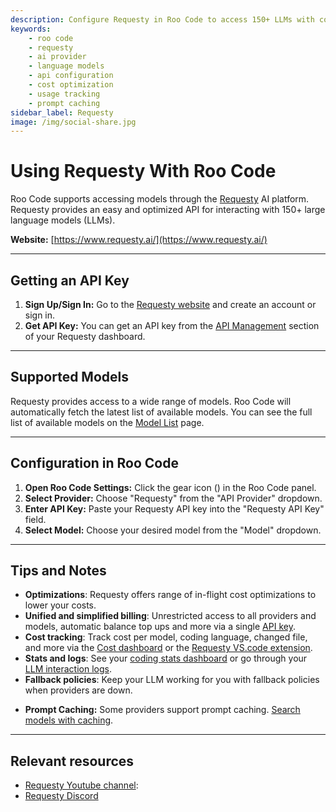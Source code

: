 ```yaml
---
description: Configure Requesty in Roo Code to access 150+ LLMs with cost optimizations, unified billing, and comprehensive usage tracking features.
keywords:
    - roo code
    - requesty
    - ai provider
    - language models
    - api configuration
    - cost optimization
    - usage tracking
    - prompt caching
sidebar_label: Requesty
image: /img/social-share.jpg
---
```


# Using Requesty With Roo Code

Roo Code supports accessing models through the [Requesty](https://www.requesty.ai/) AI platform. Requesty provides an easy and optimized API for interacting with 150+ large language models (LLMs).

**Website:** [https://www.requesty.ai/](https://www.requesty.ai/)

---

## Getting an API Key

1.  **Sign Up/Sign In:** Go to the [Requesty website](https://www.requesty.ai/) and create an account or sign in.
2.  **Get API Key:** You can get an API key from the [API Management](https://app.requesty.ai/manage-api) section of your Requesty dashboard.

---

## Supported Models

Requesty provides access to a wide range of models. Roo Code will automatically fetch the latest list of available models. You can see the full list of available models on the [Model List](https://app.requesty.ai/router/list) page.

---

## Configuration in Roo Code

1.  **Open Roo Code Settings:** Click the gear icon (<Codicon name="gear" />) in the Roo Code panel.
2.  **Select Provider:** Choose "Requesty" from the "API Provider" dropdown.
3.  **Enter API Key:** Paste your Requesty API key into the "Requesty API Key" field.
4.  **Select Model:** Choose your desired model from the "Model" dropdown.

---

## Tips and Notes

- **Optimizations**: Requesty offers range of in-flight cost optimizations to lower your costs.
- **Unified and simplified billing**: Unrestricted access to all providers and models, automatic balance top ups and more via a single [API key](https://app.requesty.ai/manage-api).
- **Cost tracking**: Track cost per model, coding language, changed file, and more via the [Cost dashboard](https://app.requesty.ai/cost-management) or the [Requesty VS.code extension](https://marketplace.visualstudio.com/items?itemName=Requesty.requesty).
- **Stats and logs**: See your [coding stats dashboard](https://app.requesty.ai/usage-stats) or go through your [LLM interaction logs](https://app.requesty.ai/logs).
- **Fallback policies**: Keep your LLM working for you with fallback policies when providers are down.

* **Prompt Caching:** Some providers support prompt caching. [Search models with caching](https://app.requesty.ai/router/list).

---

## Relevant resources

- [Requesty Youtube channel](https://www.youtube.com/@requestyAI):
- [Requesty Discord](https://requesty.ai/discord)
